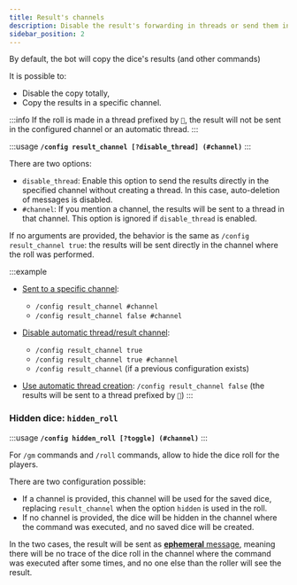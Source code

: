 ```yaml
---
title: Result's channels
description: Disable the result's forwarding in threads or send them in specific channel.
sidebar_position: 2
---
```


By default, the bot will copy the dice's results (and other commands)

It is possible to:
- Disable the copy totally,
- Copy the results in a specific channel.

:::info
If the roll is made in a thread prefixed by `🎲`, the result will not be sent in the configured channel or an automatic thread.
:::


:::usage
**`/config result_channel [?disable_thread] (#channel)`**
:::


There are two options:
- `disable_thread`: Enable this option to send the results directly in the specified channel without creating a thread. In this case, auto-deletion of messages is disabled.
- `#channel`: If you mention a channel, the results will be sent to a thread in that channel. This option is ignored if `disable_thread` is enabled.

If no arguments are provided, the behavior is the same as `/config result_channel true`: the results will be sent directly in the channel where the roll was performed.



:::example
- <u>Sent to a specific channel</u>: 
    - `/config result_channel #channel`  
    - `/config result_channel false #channel`   

- <u>Disable automatic thread/result channel</u>:
    - `/config result_channel true`
    - `/config result_channel true #channel`  
    - `/config result_channel` (if a previous configuration exists)
- <u>Use automatic thread creation</u>: `/config result_channel false` (the results will be sent to a thread prefixed by `🎲`) 
:::

### Hidden dice: `hidden_roll`

:::usage
**`/config hidden_roll [?toggle] (#channel)`**
:::

For `/gm` commands and `/roll` commands, allow to hide the dice roll for the players.

There are two configuration possible:
- If a channel is provided, this channel will be used for the saved dice, replacing `result_channel` when the option `hidden` is used in the roll. 
- If no channel is provided, the dice will be hidden in the channel where the command was executed, and no saved dice will be created.

In the two cases, the result will be sent as [**ephemeral** message](https://support.discord.com/hc/en-us/articles/1500000580222-Ephemeral-Messages-FAQ), meaning there will be no trace of the dice roll in the channel where the command was executed after some times, and no one else than the roller will see the result.

